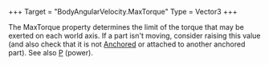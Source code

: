 +++
Target = "BodyAngularVelocity.MaxTorque"
Type = Vector3
+++

The MaxTorque property determines the limit of the torque that may be exerted on each world axis. If a part isn't moving, consider raising this value (and also check that it is not [Anchored](https://developer.roblox.com/api-reference/property/BasePart/Anchored) or attached to another anchored part). See also [P](https://developer.roblox.com/api-reference/property/BodyAngularVelocity/P) (power).